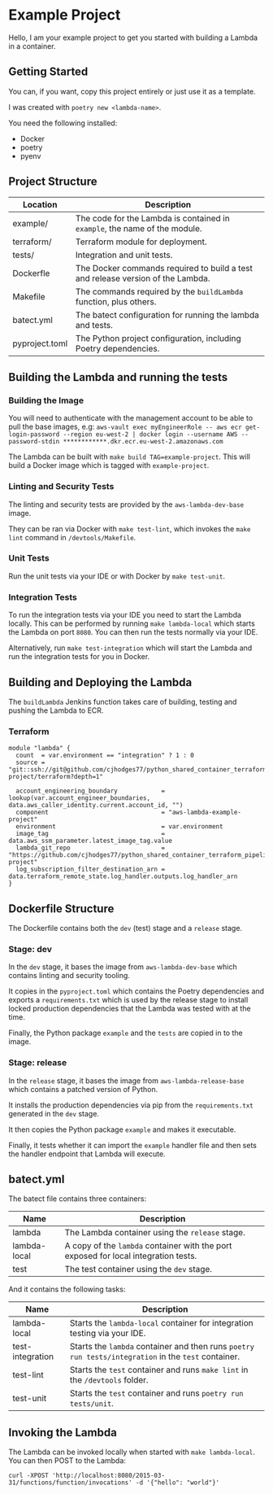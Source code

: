 # Example Project

Hello, I am your example project to get you started with building a Lambda in a container.

## Getting Started

You can, if you want, copy this project entirely or just use it as a template.

I was created with `poetry new <lambda-name>`.

You need the following installed:

- Docker
- poetry
- pyenv

## Project Structure

| Location       | Description                                                                     |
|----------------|---------------------------------------------------------------------------------|
| example/       | The code for the Lambda is contained in `example`, the name of the module.      |
| terraform/     | Terraform module for deployment.                 |
| tests/         | Integration and unit tests.                                                     |
| Dockerfle      | The Docker commands required to build a test and release version of the Lambda. |
| Makefile       | The commands required by the `buildLambda` function, plus others.               |
| batect.yml     | The batect configuration for running the lambda and tests.                      |
| pyproject.toml | The Python project configuration, including Poetry dependencies.                |


## Building the Lambda and running the tests

### Building the Image

You will need to authenticate with the management account to be able to pull the base images, e.g:
`aws-vault exec myEngineerRole -- aws ecr get-login-password --region eu-west-2 | docker login --username AWS --password-stdin ************.dkr.ecr.eu-west-2.amazonaws.com`

The Lambda can be built with `make build TAG=example-project`.
This will build a Docker image which is tagged with `example-project`.

### Linting and Security Tests

The linting and security tests are provided by the `aws-lambda-dev-base` image.

They can be ran via Docker with `make test-lint`, which invokes the `make lint` command in `/devtools/Makefile`.

### Unit Tests

Run the unit tests via your IDE or with Docker by `make test-unit`.

### Integration Tests

To run the integration tests via your IDE you need to start the Lambda locally.
This can be performed by running `make lambda-local` which starts the Lambda on port `8080`.
You can then run the tests normally via your IDE.

Alternatively, run `make test-integration` which will start the Lambda and run the integration tests for you in Docker.

## Building and Deploying the Lambda

The `buildLambda` Jenkins function takes care of building, testing and pushing the Lambda to ECR.

### Terraform

```
module "lambda" {
  count  = var.environment == "integration" ? 1 : 0
  source = "git::ssh://git@github.com/cjhodges77/python_shared_container_terraform_pipeline/example-project/terraform?depth=1"

  account_engineering_boundary            = lookup(var.account_engineer_boundaries, data.aws_caller_identity.current.account_id, "")
  component                               = "aws-lambda-example-project"
  environment                             = var.environment
  image_tag                               = data.aws_ssm_parameter.latest_image_tag.value
  lambda_git_repo                         = "https://github.com/cjhodges77/python_shared_container_terraform_pipeline/tree/main/example-project"
  log_subscription_filter_destination_arn = data.terraform_remote_state.log_handler.outputs.log_handler_arn
}
```

## Dockerfile Structure

The Dockerfile contains both the `dev` (test) stage and a `release` stage.

### Stage: dev

In the `dev` stage, it bases the image from `aws-lambda-dev-base` which contains linting and security tooling.

It copies in the `pyproject.toml` which contains the Poetry dependencies and exports a `requirements.txt` which is used by the
release stage to install locked production dependencies that the Lambda was tested with at the time.

Finally, the Python package `example` and the `tests` are copied in to the image.

### Stage: release

In the `release` stage, it bases the image from `aws-lambda-release-base` which contains a patched version of Python.

It installs the production dependencies via pip from the `requirements.txt` generated in the `dev` stage.

It then copies the Python package `example` and makes it executable.

Finally, it tests whether it can import the `example` handler file and then sets the handler endpoint that Lambda will execute.

## batect.yml

The batect file contains three containers:

| Name         | Description                                                                         |
|--------------|-------------------------------------------------------------------------------------|
| lambda       | The Lambda container using the `release` stage.                                     |
| lambda-local | A copy of the `lambda` container with the port exposed for local integration tests. |
| test         | The test container using the `dev` stage.                                           |

And it contains the following tasks:

| Name             | Description                                                                                         |
|------------------|-----------------------------------------------------------------------------------------------------|
| lambda-local     | Starts the `lambda-local` container for integration testing via your IDE.                           |
| test-integration | Starts the `lambda` container and then runs `poetry run tests/integration` in the `test` container. |
| test-lint        | Starts the `test` container and runs `make lint` in the `/devtools` folder.                         |
| test-unit        | Starts the `test` container and runs `poetry run tests/unit`.                                       |

## Invoking the Lambda

The Lambda can be invoked locally when started with `make lambda-local`.
You can then POST to the Lambda:

`curl -XPOST 'http://localhost:8080/2015-03-31/functions/function/invocations' -d '{"hello": "world"}'`
